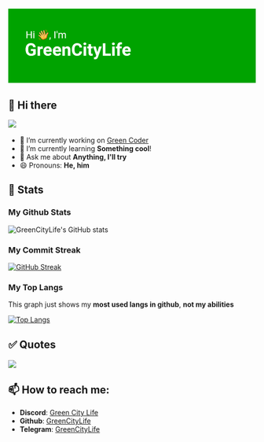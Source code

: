 ![Header](header.png)
## 👋 Hi there
![](https://komarev.com/ghpvc/?username=greencitylife&color=brightgreen)

- 🔭 I’m currently working on [Green Coder](https://github.com/GreenCityLife/Green-Coder/)
- 🌱 I’m currently learning **Something cool**!
- 💬 Ask me about **Anything, I'll try**
- 😄 Pronouns: **He, him**

## 🔰 Stats

### My Github Stats
![GreenCityLife's GitHub stats](https://github-readme-stats.vercel.app/api?username=greencitylife&show_icons=true&theme=github_dark)

### My Commit Streak
[![GitHub Streak](http://github-readme-streak-stats.herokuapp.com?user=greencitylife&theme=dark&date_format=M%20j%5B%2C%20Y%5D)](https://git.io/streak-stats)

### My Top Langs
This graph just shows my **most used langs in github**, **not my abilities**

[![Top Langs](https://github-readme-stats.vercel.app/api/top-langs/?username=greencitylife&layout=compact&theme=github_dark)](https://github.com/anuraghazra/github-readme-stats)

## ✅ Quotes

<img src="https://quotes-github-readme.vercel.app/api?theme=dark" align="center">

## 📫 How to reach me:

- **Discord**: [Green City Life](https://discordapp.com/channels/@me/848777659646214184/)
- **Github**: [GreenCityLife](https://github.com/GreenCityLife/)
- **Telegram**: [GreenCityLife](https://t.me/GreenCity_Kingdom/)
